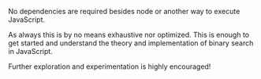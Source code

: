 No dependencies are required besides node or another way to execute JavaScript.

As always this is by no means exhaustive nor optimized. This is enough to get started 
and understand the theory and implementation of binary search in JavaScript. 

Further exploration and experimentation is highly encouraged! 
